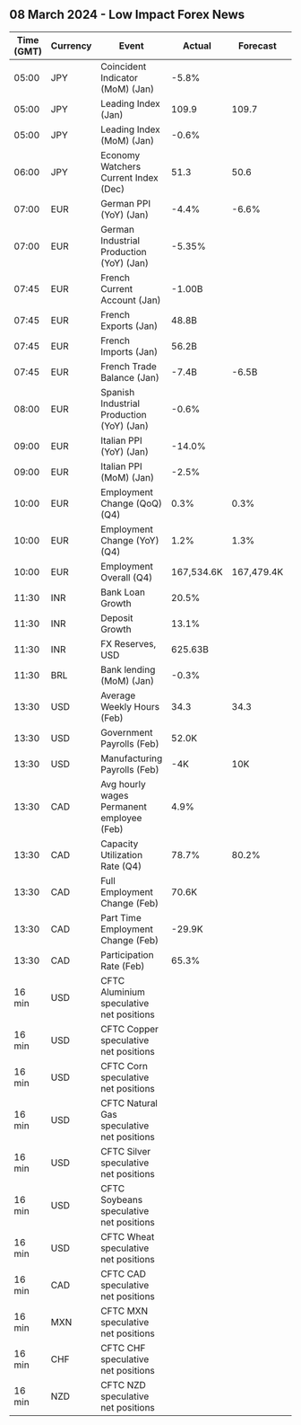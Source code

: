 ## 08 March 2024 - Low Impact Forex News

| Time (GMT) | Currency | Event | Actual | Forecast | Previous |
|------|----------|-------|--------|----------|----------|
| 05:00 | JPY | Coincident Indicator (MoM) (Jan) | -5.8% |  | 1.3% |
| 05:00 | JPY | Leading Index (Jan) | 109.9 | 109.7 | 110.5 |
| 05:00 | JPY | Leading Index (MoM) (Jan) | -0.6% |  | 1.8% |
| 06:00 | JPY | Economy Watchers Current Index (Dec) | 51.3 | 50.6 | 49.5 |
| 07:00 | EUR | German PPI (YoY) (Jan) | -4.4% | -6.6% | -5.1% |
| 07:00 | EUR | German Industrial Production (YoY) (Jan) | -5.35% |  | -3.53% |
| 07:45 | EUR | French Current Account (Jan) | -1.00B |  | -0.20B |
| 07:45 | EUR | French Exports (Jan) | 48.8B |  | 50.4B |
| 07:45 | EUR | French Imports (Jan) | 56.2B |  | 56.8B |
| 07:45 | EUR | French Trade Balance (Jan) | -7.4B | -6.5B | -6.4B |
| 08:00 | EUR | Spanish Industrial Production (YoY) (Jan) | -0.6% |  | -1.4% |
| 09:00 | EUR | Italian PPI (YoY) (Jan) | -14.0% |  | -16.0% |
| 09:00 | EUR | Italian PPI (MoM) (Jan) | -2.5% |  | -1.0% |
| 10:00 | EUR | Employment Change (QoQ) (Q4) | 0.3% | 0.3% | 0.2% |
| 10:00 | EUR | Employment Change (YoY) (Q4) | 1.2% | 1.3% | 1.3% |
| 10:00 | EUR | Employment Overall (Q4) | 167,534.6K | 167,479.4K | 168,734.0K |
| 11:30 | INR | Bank Loan Growth | 20.5% |  | 20.3% |
| 11:30 | INR | Deposit Growth | 13.1% |  | 13.6% |
| 11:30 | INR | FX Reserves, USD | 625.63B |  | 619.07B |
| 11:30 | BRL | Bank lending (MoM) (Jan) | -0.3% |  | 1.6% |
| 13:30 | USD | Average Weekly Hours (Feb) | 34.3 | 34.3 | 34.2 |
| 13:30 | USD | Government Payrolls (Feb) | 52.0K |  | 52.0K |
| 13:30 | USD | Manufacturing Payrolls (Feb) | -4K | 10K | 8K |
| 13:30 | CAD | Avg hourly wages Permanent employee (Feb) | 4.9% |  | 5.3% |
| 13:30 | CAD | Capacity Utilization Rate (Q4) | 78.7% | 80.2% | 78.8% |
| 13:30 | CAD | Full Employment Change (Feb) | 70.6K |  | -11.6K |
| 13:30 | CAD | Part Time Employment Change (Feb) | -29.9K |  | 48.9K |
| 13:30 | CAD | Participation Rate (Feb) | 65.3% |  | 65.3% |
| 16 min | USD | CFTC Aluminium speculative net positions |  |  | 3.3K |
| 16 min | USD | CFTC Copper speculative net positions |  |  | -1.6K |
| 16 min | USD | CFTC Corn speculative net positions |  |  | -232.6K |
| 16 min | USD | CFTC Natural Gas speculative net positions |  |  | -141.6K |
| 16 min | USD | CFTC Silver speculative net positions |  |  | 14.5K |
| 16 min | USD | CFTC Soybeans speculative net positions |  |  | -191.2K |
| 16 min | USD | CFTC Wheat speculative net positions |  |  | -37.0K |
| 16 min | CAD | CFTC CAD speculative net positions |  |  | -1.4K |
| 16 min | MXN | CFTC MXN speculative net positions |  |  | 93.8K |
| 16 min | CHF | CFTC CHF speculative net positions |  |  | -12.0K |
| 16 min | NZD | CFTC NZD speculative net positions |  |  | 10.1K |
